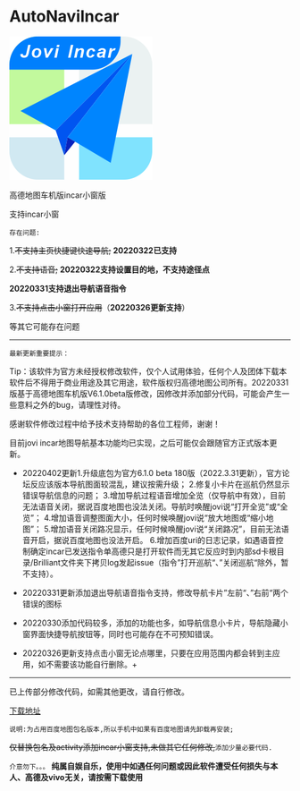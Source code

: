 # AutoNaviIncar

![image](截图预览/v3_icon.png)

高德地图车机版incar小窗版

支持incar小窗

`存在问题:`

1.~~不支持主页快捷键快速导航;~~
**20220322已支持**

2.~~不支持语音;~~
**20220322支持设置目的地，不支持途径点**

**20220331支持退出导航语音指令**

3.~~不支持点击小窗打开应用~~（**20220326更新支持**）

等其它可能存在问题

******************************************************************

`最新更新重要提示：`

Tip：该软件为官方未经授权修改软件，仅个人试用体验，任何个人及团体下载本软件后不得用于商业用途及其它用途，软件版权归高德地图公司所有。20220331版基于高德地图车机版V6.1.0beta版修改，因修改并添加部分代码，可能会产生一些意料之外的bug，请理性对待。

感谢软件修改过程中给予技术支持帮助的各位工程师，谢谢！

目前jovi incar地图导航基本功能均已实现，之后可能仅会跟随官方正式版本更新。

+ 20220402更新1.升级底包为官方6.1.0 beta 180版（2022.3.31更新），官方论坛反应该版本导航图面较混乱，建议按需升级；
2.修复小卡片在巡航仍然显示错误导航信息的问题；
3.增加导航过程语音增加全览（仅导航中有效），目前无法语音关闭，据说百度地图也没法关闭。导航时唤醒jovi说“打开全览”或“全览”；
4.增加语音调整图面大小，任何时候唤醒jovi说“放大地图或“缩小地图”；
5.增加语音关闭路况显示，任何时候唤醒jovi说“关闭路况”，目前无法语音开启，据说百度地图也没法开启。
6.增加百度uri的日志记录，如遇语音控制确定incar已发送指令单高德只是打开软件而无其它反应时到内部sd卡根目录/Brilliant文件夹下拷贝log发起issue（指令”打开巡航“、”关闭巡航“除外，暂不支持）。

+ 20220331更新添加退出导航语音指令支持，修改导航卡片”左前“、”右前“两个错误的图标

+ 20220330添加代码较多，添加的功能也多，如导航信息小卡片，导航隐藏小窗界面快捷导航按钮等，同时也可能存在不可预知错误。 

+ 20220326更新支持点击小窗无论点哪里，只要在应用范围内都会转到主应用，如不需要该功能自行删除。+

*****************************************************************

已上传部分修改代码，如需其他更改，请自行修改。

[下载地址](https://github.com/brilliantfeat/AutoNaviIncar/releases)

`说明:为占用百度地图包名版本,所以手机中如果有百度地图请先卸载再安装;`

~~仅替换包名及activity添加incar小窗支持,未做其它任何修改,~~`添加少量必要代码.`

`介意勿下。。。`
__纯属自娱自乐，使用中如遇任何问题或因此软件遭受任何损失与本人、高德及vivo无关，请按需下载使用__
